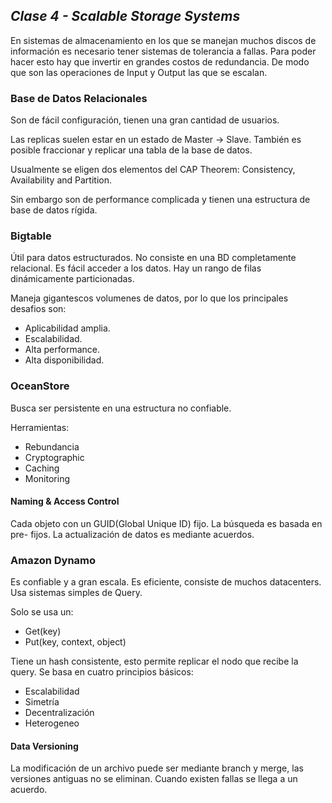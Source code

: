 ## _Clase 4 - Scalable Storage Systems_

En sistemas de almacenamiento en los que se manejan muchos discos de 
información es necesario tener sistemas de tolerancia a fallas. Para poder 
hacer esto hay que invertir en grandes costos de redundancia. De modo que son 
las operaciones de Input y Output las que se escalan.


### Base de Datos Relacionales

Son de fácil configuración, tienen una gran cantidad de usuarios.

Las replicas suelen estar en un estado de Master -> Slave. También es posible 
fraccionar y replicar una tabla de la base de datos.

Usualmente se eligen dos elementos del CAP Theorem: Consistency, Availability 
and Partition.

Sin embargo son de performance complicada y tienen una estructura de base de 
datos rígida.





### Bigtable

Útil para datos estructurados. No consiste en una BD completamente relacional. 
Es fácil acceder a los datos. Hay un rango de filas dinámicamente 
particionadas.

Maneja gigantescos volumenes de datos, por lo que los principales desafios son:
 
 * Aplicabilidad amplia.
 * Escalabilidad.
 * Alta performance.
 * Alta disponibilidad.





### OceanStore

Busca ser persistente en una estructura no confiable.

Herramientas:

 * Rebundancia
 * Cryptographic
 * Caching
 * Monitoring

#### Naming & Access Control

Cada objeto con un GUID(Global Unique ID) fijo. La búsqueda es basada en pre-
fijos. La actualización de datos es mediante acuerdos.








### Amazon Dynamo

Es confiable y a gran escala. Es eficiente, consiste de muchos datacenters. 
Usa sistemas simples de Query.

Solo se usa un: 

 * Get(key)
 * Put(key, context, object)        

Tiene un hash consistente, esto permite replicar el nodo que recibe la query.
Se basa en cuatro principios básicos:

 * Escalabilidad
 * Simetría
 * Decentralización
 * Heterogeneo

#### Data Versioning

La modificación de un archivo puede ser mediante branch y merge, las versiones 
antiguas no se eliminan. Cuando existen fallas se llega a un acuerdo.
